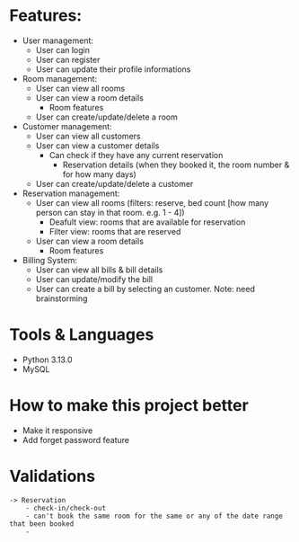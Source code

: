 # Features:
  - User management:
    - User can login
    - User can register
    - User can update their profile informations
  - Room management:
    - User can view all rooms
    - User can view a room details
      - Room features
    - User can create/update/delete a room
  - Customer management:
    - User can view all customers
    - User can view a customer details
      - Can check if they have any current reservation
        - Reservation details (when they booked it, the room number & for how many days)
    - User can create/update/delete a customer
  - Reservation management:
    - User can view all rooms (filters: reserve, bed count [how many person can stay in that room. e.g. 1 - 4])
      - Deafult view: rooms that are available for reservation
      - Filter view: rooms that are reserved
    - User can view a room details
      - Room features
  - Billing System:
    - User can view all bills & bill details
    - User can update/modify the bill
    - User can create a bill by selecting an customer. Note: need brainstorming

# Tools & Languages
  - Python 3.13.0
  - MySQL

# How to make this project better
  - Make it responsive
  - Add forget password feature







# Validations
    -> Reservation
        - check-in/check-out
        - can't book the same room for the same or any of the date range that been booked
        - 